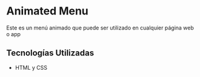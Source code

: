 # Animated Menu

Este es un menú animado que puede ser utilizado en cualquier página web o app

## Tecnologías Utilizadas

- HTML y CSS
